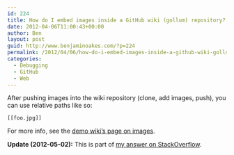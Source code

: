 ```yaml
---
id: 224
title: How do I embed images inside a GitHub wiki (gollum) repository?
date: 2012-04-06T11:00:43+00:00
author: Ben
layout: post
guid: http://www.benjaminoakes.com/?p=224
permalink: /2012/04/06/how-do-i-embed-images-inside-a-github-wiki-gollum-repository/
categories:
  - Debugging
  - GitHub
  - Web
---
```

After pushing images into the wiki repository (clone, add images, push), you can use relative paths like so:

<pre><code class="no-highlight">[[foo.jpg]]</code></pre>

For more info, see the [demo wiki&#8217;s page on images](https://github.com/mojombo/gollum-demo/blob/master/Mordor/Eye-Of-Sauron.md).

**Update (2012-05-02):** This is part of [my answer on StackOverflow](http://stackoverflow.com/questions/10045517/embedding-images-inside-a-github-wiki-gollum-repository/10414862#10414862).